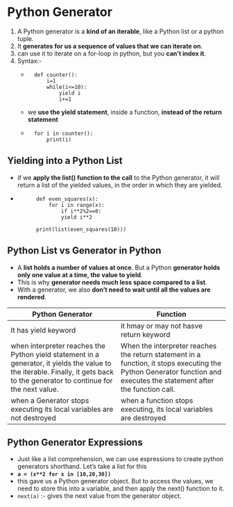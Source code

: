 # Python Generator
1. A Python generator is a **kind of an iterable**, like a Python list or a python tuple. 
2. It **generates for us a sequence of values that we can iterate on**. 
3. can use it to iterate on a for-loop in python, but you **can’t index it**.
4. Syntax:-
    -       def counter():
                i=1
                while(i<=10):
                    yield i
                    i+=1
    - we **use the yield statement**, inside a function, **instead of the return statement**
    -       for i in counter():
                print(i)

## Yielding into a Python List
- if we **apply the list() function to the call** to the Python generator, it will return a list of the yielded values, in the order in which they are yielded.
-           def even_squares(x):
                for i in range(x):
                    if i**2%2==0:
                    yield i**2
            
            print(list(even_squares(10)))

## Python List vs Generator in Python
- A **list holds a number of values at once**. But a Python **generator holds only one value at a time, the value to yield**. 
- This is why **generator needs much less space compared to a list**. 
- With a generator, we also **don’t need to wait until all the values are rendered**.

| **Python Generator** | **Function** |                                                                     
| -------------------- | ------------ |                                                                 
| It has yield keyword | it hmay or may not hasve return keyword |
| when interpreter reaches the Python yield statement in a generator, it yields the value to the iterable. Finally, it gets back to the generator to continue for the next value. | When the interpreter reaches the return statement in a function, it stops executing the Python Generator function and executes the statement after the function call. |
| when a Generator stops executing its local variables are not destroyed | when a function stops executing, its local variables are destroyed |

## Python Generator Expressions
- Just like a list comprehension, we can use expressions to create python generators shorthand. Let’s take a list for this
- **`a = (x**2 for x in [10,20,30])`**
- this gave us a Python generator object. But to access the values, we need to store this into a variable, and then apply the next() function to it.
- `next(a)`  :- gives the next value from the generator object.
